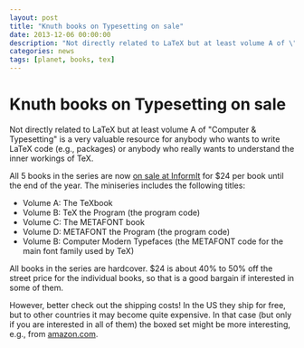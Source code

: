 ```yaml
---
layout: post
title: "Knuth books on Typesetting on sale"
date: 2013-12-06 00:00:00
description: "Not directly related to LaTeX but at least volume A of \"Computer & Typesetting\" is a very valuable resource for anybody who wants to write LaTeX code"
categories: news
tags: [planet, books, tex]
---
```


# Knuth books on Typesetting on sale

Not directly related to LaTeX but at least volume A of "Computer & Typesetting" is a very valuable resource for anybody who wants to write LaTeX code (e.g., packages) or anybody who really wants to understand the inner workings of TeX.

All 5 books in the series are now [on sale at InformIt](http://click.linksynergy.com/fs-bin/click?id=g/Y5ZYi0Q7I&subid=&offerid=163217.1&type=10&tmpid=3559&RD_PARM1=http%253A%252F%252Fwww.informit.com%252Fpromotions%252Fwarehouse-sale-save-up-to-75-off-139578%2526link%253Dimage%253FWT.mc_id%253D2013_12_05_IT_PBM_WarehouseSale) for $24 per book until the end of the year. The miniseries includes the following titles: 

+ Volume A: The TeXbook
+ Volume B: TeX the Program (the program code)
+ Volume C: The METAFONT book
+ Volume D: METAFONT the Program (the program code)
+ Volume B: Computer Modern Typefaces (the METAFONT code for the main font family used by TeX)

All books in the series are hardcover. $24 is about 40% to 50% off the street price for the individual books, so that is a good bargain if interested in some of them.

However, better check out the shipping costs! In the US they ship for free, but to other countries it may become quite expensive. In that case (but only if you are interested in all of them) the boxed set might be more interesting, e.g., from [amazon.com](http://www.amazon.com/Computers-Typesetting-Volumes-A-E-Boxed/dp/0201734168/?_encoding=UTF8&camp=1789&creative=9325&linkCode=ur2&tag=lapr05-20).
